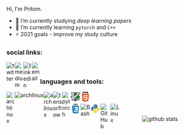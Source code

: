 [twitter]: https://www.twitter.com/rustyelectron
[medium]: https://medium.com/@rustyelectron
[linkedin]: https://www.linkedin.com/in/pritom-gogoi/
[gmail]: mailto:pritom.gogoi101@gmail.com

<!--
**rusty-electron/rusty-electron** is a ✨ _special_ ✨ repository because its `README.md` (this file) appears on your GitHub profile.

Here are some ideas to get you started:

- 🔭 I’m currently working on ...
- 🌱 I’m currently learning ...
- 👯 I’m looking to collaborate on ...
- 🤔 I’m looking for help with ...
- 💬 Ask me about ...
- 📫 How to reach me: ...
- 😄 Pronouns: ...
- ⚡ Fun fact: ...
-->

Hi, I'm Pritom.

- 🔭 I’m currently studying *deep learning papers*
- 🌱 I’m currently learning `pytorch` and `C++`
- ⚡ 2021 goals - improve my study culture

### social links:

[<img align="left" alt="twitter" width="22px" src="https://image.flaticon.com/icons/svg/733/733579.svg" />][twitter]
[<img align="left" alt="medium" width="22px" src="https://image.flaticon.com/icons/png/512/2111/2111502.png" />][medium]
[<img align="left" alt="linkedin" width="22px" src="https://image.flaticon.com/icons/png/512/174/174857.png" />][linkedin]
[<img align="left" alt="email" width="22px" src="https://image.flaticon.com/icons/svg/732/732200.svg" />][gmail]
<br>

### languages and tools:

[<img align="left" alt="archlinux" width="21px" src="https://symbols.getvecta.com/stencil_94/16_raspberry-pi-icon.087cac93d9.svg" />](https://www.google.com/search?&q=archlinux)
[<img align="left" alt="archlinux" height="27px" src="https://symbols.getvecta.com/stencil_74/97_arduino-official.771fb3b943.svg" />](https://www.google.com/search?&q=archlinux)
[<img align="left" alt="archlinux" width="24px" src="https://symbols.getvecta.com/stencil_74/94_arch-linux-icon.ef027ae7a3.svg" />](https://www.google.com/search?&q=archlinux)
[<img align="left" alt="tensorflow" width="24px" src="https://symbols.getvecta.com/stencil_97/43_tensorflow-icon.f7092db2bd.svg" />](https://www.google.com/search?&q=tensorflow)
[<img align="left" alt="pytorch" width="22px" src="https://symbols.getvecta.com/stencil_92/77_pytorch-icon.3e1681b72a.svg" />](https://www.google.com/search?&q=pytorch)
[<img align="left" alt="Vim" width="26px" src="https://raw.githubusercontent.com/github/explore/80688e429a7d4ef2fca1e82350fe8e3517d3494d/topics/vim/vim.png" />](https://www.google.com/search?&q=Vim)
[<img align="left" alt="HTML5" width="26px" src="https://raw.githubusercontent.com/github/explore/80688e429a7d4ef2fca1e82350fe8e3517d3494d/topics/html/html.png" />](https://www.google.com/search?&q=HTML5)
<br>

[<img align="left" alt="CSS3" width="26px" src="https://raw.githubusercontent.com/github/explore/80688e429a7d4ef2fca1e82350fe8e3517d3494d/topics/css/css.png" />](https://www.google.com/search?&q=CSS)
[<img align="left" alt="Bash" width="26px" src="https://raw.githubusercontent.com/odb/official-bash-logo/master/assets/Logos/Icons/SVG/128x128.svg" />](https://www.google.com/search?&q=Bash)
[<img align="left" alt="Python" width="26px" src="https://raw.githubusercontent.com/PKief/vscode-material-icon-theme/master/icons/python.svg" />](https://www.google.com/search?&q=Python)
[<img align="left" alt="GitHub" width="26px" src="https://image.flaticon.com/icons/png/512/733/733553.png" />](https://www.google.com/search?&q=Github)
[<img align="left" alt="Linux" width="26px" src="https://image.flaticon.com/icons/svg/226/226772.svg" />](https://www.google.com/search?&q=Linux)
<br/>

<p align="center">
  <img alt="github stats" src="https://github-readme-stats.vercel.app/api?username=rusty-electron&show_icons=true&include_all_commits=true&hide_border=true&theme=dracula" />
</p>
